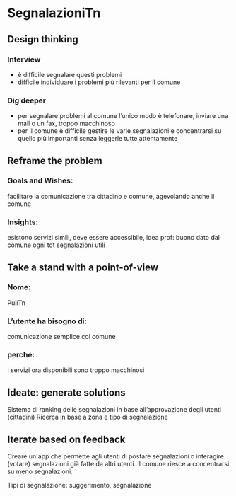 # SegnalazioniTn

## Design thinking
### Interview
 - è difficile segnalare questi problemi
 - difficile individuare i problemi più rilevanti per il comune

### Dig deeper
 - per segnalare problemi al comune l’unico modo è telefonare, inviare una mail o un fax, troppo macchinoso
 - per il comune è difficile gestire le varie segnalazioni e concentrarsi su quello più importanti senza leggerle tutte attentamente

## Reframe the problem
### Goals and Wishes:
 facilitare la comunicazione tra cittadino e comune, agevolando anche il comune
### Insights:
 esistono servizi simili, deve essere accessibile, idea prof: buono dato dal comune ogni tot segnalazioni utili

## Take a stand with a point-of-view
### Nome:
 PuliTn
### L’utente ha bisogno di:
 comunicazione semplice col comune
### perché:
 i servizi ora disponibili sono troppo macchinosi

## Ideate: generate solutions
Sistema di ranking delle segnalazioni in base all’approvazione degli utenti (cittadini)
Ricerca in base a zona e tipo di segnalazione


## Iterate based on feedback
Creare un'app che permette agli utenti di postare segnalazioni o interagire (votare) segnalazioni già fatte da altri utenti. 
Il comune riesce a concentrarsi su meno segnalazioni.

Tipi di segnalazione: suggerimento, segnalazione